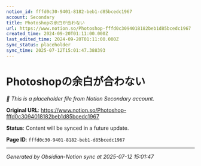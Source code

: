 ```yaml
---
notion_id: fffd0c30-9401-8182-beb1-d85bcedc1967
account: Secondary
title: Photoshopの余白が合わない
url: https://www.notion.so/Photoshop-fffd0c3094018182beb1d85bcedc1967
created_time: 2024-09-20T01:11:00.000Z
last_edited_time: 2024-09-20T01:11:00.000Z
sync_status: placeholder
sync_time: 2025-07-12T15:01:47.388393
---
```


# Photoshopの余白が合わない

*🔄 This is a placeholder file from Notion Secondary account.*

**Original URL**: https://www.notion.so/Photoshop-fffd0c3094018182beb1d85bcedc1967

**Status**: Content will be synced in a future update.

**Page ID**: `fffd0c30-9401-8182-beb1-d85bcedc1967`

---

*Generated by Obsidian-Notion sync at 2025-07-12 15:01:47*
